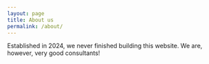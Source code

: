 ```yaml
---
layout: page
title: About us
permalink: /about/
---
```


Established in 2024, we never finished building this website. We are, however, very good consultants!